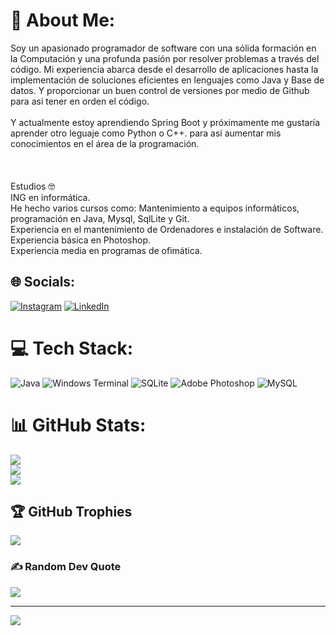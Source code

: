 # 💫 About Me:
Soy un apasionado programador de software con una sólida formación en la Computación y una profunda pasión por resolver problemas a través del código. Mi experiencia abarca desde el desarrollo de aplicaciones hasta la implementación de soluciones eficientes en lenguajes como Java y Base de datos. Y proporcionar un buen control de versiones por medio de Github para asi tener en orden el código.<br><br>Y actualmente estoy aprendiendo Spring Boot y próximamente me gustaría aprender otro leguaje como Python o C++. para así aumentar mis conocimientos en el área de la programación.<br><br><br><br>Estudios 🤓<br>ING en informática.<br>He hecho varios cursos como: Mantenimiento a equipos informáticos, programación en Java, Mysql, SqlLite y Git.<br>Experiencia en el mantenimiento de Ordenadores e instalación de Software.<br>Experiencia básica en Photoshop.<br>Experiencia media en programas de ofimática.


## 🌐 Socials:
[![Instagram](https://img.shields.io/badge/Instagram-%23E4405F.svg?logo=Instagram&logoColor=white)](https://instagram.com/https://www.instagram.com/raimond_caldera/?theme=dark) [![LinkedIn](https://img.shields.io/badge/LinkedIn-%230077B5.svg?logo=linkedin&logoColor=white)](https://linkedin.com/in/https://www.linkedin.com/in/raimondcaldera/) 

# 💻 Tech Stack:
![Java](https://img.shields.io/badge/java-%23ED8B00.svg?style=for-the-badge&logo=openjdk&logoColor=white) ![Windows Terminal](https://img.shields.io/badge/Windows%20Terminal-%234D4D4D.svg?style=for-the-badge&logo=windows-terminal&logoColor=white) ![SQLite](https://img.shields.io/badge/sqlite-%2307405e.svg?style=for-the-badge&logo=sqlite&logoColor=white) ![Adobe Photoshop](https://img.shields.io/badge/adobe%20photoshop-%2331A8FF.svg?style=for-the-badge&logo=adobe%20photoshop&logoColor=white) ![MySQL](https://img.shields.io/badge/mysql-4479A1.svg?style=for-the-badge&logo=mysql&logoColor=white)
# 📊 GitHub Stats:
![](https://github-readme-stats.vercel.app/api?username=codeonyx-dev&theme=dark&hide_border=false&include_all_commits=true&count_private=true)<br/>
![](https://github-readme-streak-stats.herokuapp.com/?user=codeonyx-dev&theme=dark&hide_border=false)<br/>
![](https://github-readme-stats.vercel.app/api/top-langs/?username=codeonyx-dev&theme=dark&hide_border=false&include_all_commits=true&count_private=true&layout=compact)

## 🏆 GitHub Trophies
![](https://github-profile-trophy.vercel.app/?username=codeonyx-dev&theme=transparent&no-frame=false&no-bg=false&margin-w=4)

### ✍️ Random Dev Quote
![](https://quotes-github-readme.vercel.app/api?type=horizontal&theme=radical)

---
[![](https://visitcount.itsvg.in/api?id=codeonyx-dev&icon=9&color=13)](https://visitcount.itsvg.in)

<!-- Proudly created with GPRM ( https://gprm.itsvg.in ) -->
